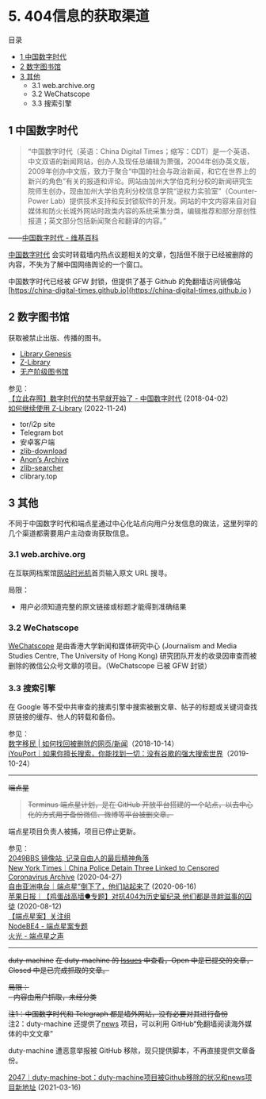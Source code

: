 # 5. 404信息的获取渠道

目录  
- [1 中国数字时代](#_1-中国数字时代)
- [2 数字图书馆](#_2-数字图书馆)
- [3 其他](#_3-其他)
	- 3.1 web.archive.org
	- 3.2 WeChatscope
	- 3.3 搜索引擎 

## 1 中国数字时代

> “中国数字时代（英语：China Digital Times；缩写：CDT）是一个英语、中文双语的新闻网站，创办人及现任总编辑为萧强，2004年创办英文版，2009年创办中文版，致力于聚合“中国的社会与政治新闻，和它在世界上的新兴的角色”有关的报道和评论。网站由加州大学伯克利分校的新闻研究生院师生创办，现由加州大学伯克利分校信息学院“逆权力实验室”（Counter-Power Lab）提供技术支持和反封锁软件的开发。网站的中文内容来自对自媒体和防火长城外网站时政类内容的系统采集分类，编辑推荐和部分原创性报道；英文部分包括新闻聚合和翻译的内容。”  

——[中国数字时代 - 维基百科](https://zh.wikipedia.org/wiki/中国数字时代) 

[中国数字时代](https://chinadigitaltimes.net/chinese/) 会实时转载墙内热点议题相关的文章，包括但不限于已经被删除的内容，不失为了解中国网络舆论的一个窗口。

中国数字时代已经被 GFW 封锁，但提供了基于 Github 的免翻墙访问镜像站 [https://china-digital-times.github.io](https://china-digital-times.github.io ) 



## 2 数字图书馆

获取被禁止出版、传播的图书。  

- [Library Genesis](https://libgen.rs/)
- [Z-Library](https://singlelogin.me/)
- [无产阶级图书馆](https://library.proletarian.me/)


参见：  
[【立此存照】数字时代的焚书早就开始了 - 中国数字时代](https://chinadigitaltimes.net/chinese/582131.html) (2018-04-02)  
[如何继续使用 Z-Library](https://luterngun.github.io/archive/2022/11/24/zlib.html) (2022-11-24)
- tor/i2p site
- Telegram bot
- 安卓客户端
- [zlib-download](https://github.com/zlib-download/zlib-download.github.com)
- [Anon’s Archive](https://annas-archive.org)
- [zlib-searcher](https://github.com/zlib-searcher/zlib-searcher)
- clibrary.top


## 3 其他
不同于中国数字时代和端点星通过中心化站点向用户分发信息的做法，这里列举的几个渠道都需要用户主动查询获取信息。



### 3.1 web.archive.org

在互联网档案馆[网站时光机](https://web.archive.org/)首页输入原文 URL 搜寻。 

局限：

- 用户必须知道完整的原文链接或标题才能得到准确结果


### 3.2 WeChatscope

[WeChatscope](https://wechatscope.jmsc.hku.hk/) 是由香港大学新闻和媒体研究中心 (Journalism and Media Studies Centre, The University of Hong Kong) 研究团队开发的收录因审查而被删除的微信公众号文章的项目。（WeChatscope 已被 GFW 封锁）


### 3.3 搜索引擎

在 Google 等不受中共审查的搜素引擎中搜索被删文章、帖子的标题或关键词查找原链接的缓存、他人的转载和备份。

参见：  
[数字移民 | 如何找回被删除的网页/新闻](https://digitalimmigrant.org/360)（2018-10-14）  
[iYouPort｜如果你擅长搜索，你能找到一切：没有谷歌的强大搜索世界](https://www.iyouport.org/%e5%a6%82%e6%9e%9c%e4%bd%a0%e6%93%85%e9%95%bf%e6%90%9c%e7%b4%a2%ef%bc%8c%e4%bd%a0%e8%83%bd%e6%89%be%e5%88%b0%e4%b8%80%e5%88%87%ef%bc%9a%e6%b2%a1%e6%9c%89%e8%b0%b7%e6%ad%8c%e7%9a%84%e5%bc%ba%e5%a4%a7/)（2019-10-24）



----

~~端点星~~

> ~~Terminus 端点星计划，是在 GitHub 开放平台搭建的一个站点，以去中心化的方式用于备份微信、微博等平台被删文章。~~

端点星项目负责人被捕，项目已停止更新。

参见：  
[2049BBS 镜像站, 记录自由人的最后精神角落](https://github.com/2049bbs/2049bbs.github.io)   
[New York Times｜China Police Detain Three Linked to Censored Coronavirus Archive](https://www.nytimes.com/reuters/2020/04/27/world/asia/27reuters-health-coronavirus-china-rights.html) (2020-04-27)  
[自由亚洲电台｜端点星”倒下了，他们站起来了](https://www.rfa.org/mandarin/yataibaodao/renquanfazhi/cc-06162020095537.html) (2020-06-16)  
[苹果日报｜【鸡蛋战高墙●专题】对抗404为历史留纪录 他们都是寻衅滋事的囚徒](https://hk.appledaily.com/china/20200812/KGKLOETC26FDC2Z3TWONIQVAMY/) (2020-08-12)  
[【端点星案】关注组](https://terminus2049.xyz)  
[NodeBE4 - 端点星案专题](https://be4.herokuapp.com/category/20/%E7%AB%AF%E7%82%B9%E6%98%9F%E6%A1%88%E4%B8%93%E9%A2%98)  
[火光 - 端点星之声](https://2049post.wordpress.com/category/%e5%88%8a%e7%89%a9%e7%89%88%e5%9d%97/%e7%ab%af%e7%82%b9%e6%98%9f%e4%b9%8b%e5%a3%b0/)

----

~~duty-machine~~
~~在 duty-machine 的 [Issues](https://github.com/duty-machine/duty-machine/issues) 中查看，Open 中是已提交的文章，Closed 中是已完成抓取的文章。~~

~~局限：~~   
~~- 内容由用户抓取，未经分类~~

~~注1：中国数字时代和 Telegraph 都是墙外网站，没有必要对其进行备份~~   
注2：duty-machine 还提供了[news](https://github.com/dutymachine/news) 项目，可以利用 GitHub“免翻墙阅读海外媒体的中文文章”

duty-machine 遭恶意举报被 GitHub 移除，现只提供脚本，不再直接提供文章备份。  

[2047｜duty-machine-bot：duty-machine项目被Github移除的状况和news项目新地址](https://2047.one/t/11592) (2021-03-16)


